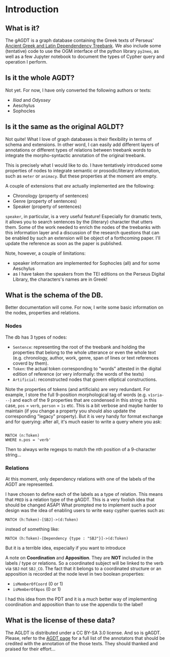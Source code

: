 # Introduction

## What is it?

The gAGDT is a graph database containing the Greek texts of Perseus' 
[Ancient Greek and Latin Dependendency Treebank](http://perseusdl.github.io/treebank_data/). 
We also include some (tentative) code to use the OGM interface of the python library `py2neo`, as well as 
a few Jupyter notebook to document the types of Cypher query and operation I perform.

## Is it the whole AGDT?
Not yet. For now, I have only converted the following authors or texts:
* *Iliad* and *Odyssey*
* Aeschylus
* Sophocles


## Is it the same as the original AGLDT?
Not quite! What I love of graph databases is their flexibility in terms of schema and extensions. In other word, I can easily 
add different layers of annotations or different types of relations between treebank words to integrate the morpho-syntactic annotation 
of the original treebank.

This is precisely what I would like to do. I have tentatively introduced some properties of nodes to integrate semantic or prosodic/literary information, 
such as `meter` or `animacy`. But these properties at the moment are empty.

A couple of extensions that *are* actually implemented are the following:
* Chronology (property of sentences)
* Genre (property of sentences)
* Speaker (property of sentences)

`speaker`, in particular, is a very useful feature! Especially for dramatic texts, it allows you to search sentences by the (literary) character that utters them. 
Some of the work needed to enrich the nodes of the treebanks with this information layer and a discussion of the research questions that can be enabled by such an extension 
will be object of a forthcoming paper. I'll update the reference as soon as the paper is published. 

Note, however, a couple of limitations:
* speaker information are implemented for Sophocles (all) and for some Aeschylus
* as I have taken the speakers from the TEI editions on the Perseus Digital Library, the characters's names are in Greek!

## What is the schema of the DB.
Better documentation will come. For now, I write some basic information on the nodes, properties and relations.

### Nodes
The db has 3 types of nodes:
* `Sentence`: representing the root of the treebank and holding the properties that belong to the whole utterance or even the whole text 
(e.g. chronology, author, work, genre, span of lines or text references coverd by them).
* `Token`: the actual token corresponding to "words" attested in the digital edition of reference (or very informally: the words of the texts)
* `Artificial`: reconstructed nodes that govern elliptical constructions.

Note the properties of tokens (and artificials) are very redundant. For example, I store the full 9-position morphological tag of words (e.g. `v1sria---`) and each of 
the 9 properties that are condensed in this string: in this case, `pos` = `verb`, `person` = `1s` etc. This is a bit verbose and maybe harder to maintain (if you change a property 
you should also update the corresponding "legacy" property). But it is very handy for format exchange and for querying: after all, it's much easier to write a query where you ask:

```cypher

MATCH (n:Token)
WHERE n.pos = 'verb'

```

Then to always write regexps to match the nth position of a 9-character string...

### Relations

At this moment, only dependency relations with one of the labels of the AGDT are represented.

I have chosen to define each of the labels as a type of relation. This means that `PRED` is a relation type of the gAGDT. 
This is a very foolish idea that should be changed ASAP! What prompted me to implement such a poor design was the idea of enabling users to write easy cypher queries such as:

```cypher
MATCH (h:Token)-[SBJ]->(d:Token)

```

instead of something like:

```cypher
MATCH (h:Token)-[Dependency {type : "SBJ"}]->(d:Token)
```
But it is a terrible idea, especially if you want to introduce

A note on **Coordination** and **Apposition**. They are **NOT** included in the labels / type or relations. So a coordinated subject will be linked to the verb via `SBJ` not `SBJ_CO`. The fact that it belongs to a coordinated structure or an apposition is recorded at the node level in two boolean properties:
* `isMemberOfCoord` (0 or 1)
* `isMemberOfApos` (0 or 1)

I had this idea from the PDT and it is a much better way of implementing coordination and apposition than to use the appendix to the label!

## What is the license of these data?
The AGLDT is distributed under a CC BY-SA 3.0 license. And so is gAGDT. Please, refer to the [AGDT page](https://github.com/PerseusDL/treebank_data/blob/master/v2.1/Greek/README.MD#annotators) for a full list of the annotators that should be credited with the annotation of the those texts. They should thanked and praised for their effort...
